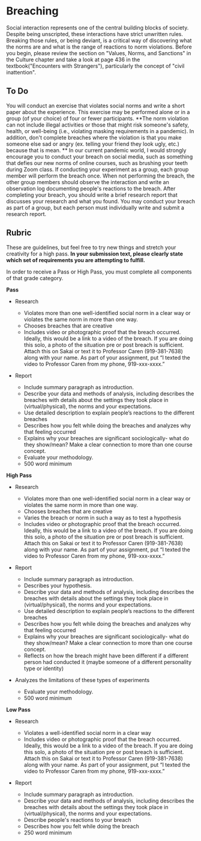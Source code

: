 Breaching
============

Social interaction represents one of the central building blocks of society. Despite being unscripted, these interactions have strict unwritten rules. Breaking those rules, or being deviant, is a critical way of discovering what the norms are and what is the range of reactions to norm violations. Before you begin, please review the section on "Values, Norms, and Sanctions" in the Culture chapter and take a look at page 436 in the textbook("Encounters with Strangers"), particularly the concept of "civil inattention".


To Do
-----

You will conduct an exercise that violates social norms and write a short paper about the experience. This exercise may be performed alone or in a group (of your choice) of four or fewer participants. **The norm violation can not include illegal activities or those that might risk someone's safety, health, or well-being (i.e., violating masking requirements in a pandemic). In addition, don't complete breaches where the violation is that you make someone else sad or angry (ex. telling your friend they look ugly, etc.) because that is mean. **
In our current pandemic world, I would strongly encourage you to conduct your breach on social media, such as something that defies our new norms of online courses, such as brushing your teeth during Zoom class. If conducting your experiment as a group, each group member will perform the breach once.  When not performing the breach, the other group members should observe the interaction and write an observation log documenting people's reactions to the breach. After completing your breach, you should write a brief research report that discusses your research and what you found. You may conduct your breach as part of a group, but each person must individually write and submit a research report.

Rubric
------------


These are guidelines, but feel free to try new things and stretch your
creativity for a high pass. **In your submission text, please clearly state which set of requirements you are attempting to fulfill.**

In order to receive a Pass or High Pass, you must complete all components of that grade category.


**Pass**
* Research     
    * Violates more than one well-identified social norm in a clear way or violates the same norm in more than one way.
    * Chooses breaches that are creative
    * Includes video or photographic proof that the breach occurred. Ideally, this would be a link to a video of the breach. If you are doing this solo, a photo of the situation pre or post breach is sufficient. Attach this on Sakai or text it to Professor Caren (919-381-7638) along with your name. As part of your assignment, put “I texted the video to Professor Caren from my phone, 919-xxx-xxxx.”

* Report
     * Include summary paragraph as introduction.
     * Describe your data and methods of analysis, including describes the breaches with details about the settings they took place in (virtual/physical), the norms and your expectations.
    * Use detailed description to explain people’s reactions to the different breaches
    * Describes how you felt while doing the breaches and analyzes why that feeling occurred
     * Explains why your breaches are significant sociologically- what do they show/mean? Make a clear connection to more than one course concept.
     * Evaluate your methodology.
     * 500 word minimum

**High Pass**
* Research     
    * Violates more than one well-identified social norm in a clear way or violates the same norm in more than one way.
    * Chooses breaches that are creative
    * Varies the breach or norm in such a way as to test a hypothesis
    * Includes video or photographic proof that the breach occurred. Ideally, this would be a link to a video of the breach. If you are doing this solo, a photo of the situation pre or post breach is sufficient. Attach this on Sakai or text it to Professor Caren (919-381-7638) along with your name. As part of your assignment, put “I texted the video to Professor Caren from my phone, 919-xxx-xxxx.”

* Report
     * Include summary paragraph as introduction.
     * Describes your hypothesis.
     * Describe your data and methods of analysis, including describes the breaches with details about the settings they took place in (virtual/physical), the norms and your expectations.
    * Use detailed description to explain people’s reactions to the different breaches
    * Describes how you felt while doing the breaches and analyzes why that feeling occurred
     * Explains why your breaches are significant sociologically- what do they show/mean? Make a clear connection to more than one course concept.
     * Reflects on how the breach might have been different if a different person had conducted it (maybe someone of a different personality type or identity)
* Analyzes the limitations of these types of experiments
     * Evaluate your methodology.
     * 500 word minimum


**Low Pass**
* Research     
    * Violates a well-identified social norm in a clear way
    * Includes video or photographic proof that the breach occurred. Ideally, this would be a link to a video of the breach. If you are doing this solo, a photo of the situation pre or post breach is sufficient. Attach this on Sakai or text it to Professor Caren (919-381-7638) along with your name. As part of your assignment, put “I texted the video to Professor Caren from my phone, 919-xxx-xxxx.”

* Report
     * Include summary paragraph as introduction.
     * Describe your data and methods of analysis, including describes the breaches with details about the settings they took place in (virtual/physical), the norms and your expectations.
    * Describe people's reactions to your breach
    * Describes how you felt while doing the breach
     * 250 word minimum
